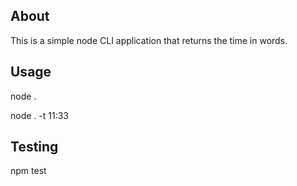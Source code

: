 ## About

This is a simple node CLI application that returns the time in words.

## Usage

node .

node . -t 11:33

## Testing

npm test
